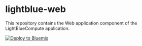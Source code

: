 # lightblue-web

This repository contains the Web application component of the LightBlueCompute application.


[![Deploy to Bluemix](https://bluemix.net/deploy/button.png)](https://bluemix.net/deploy?repository=https://github.com/ibm-cloud-academy/lightblue-web&branch=master)

